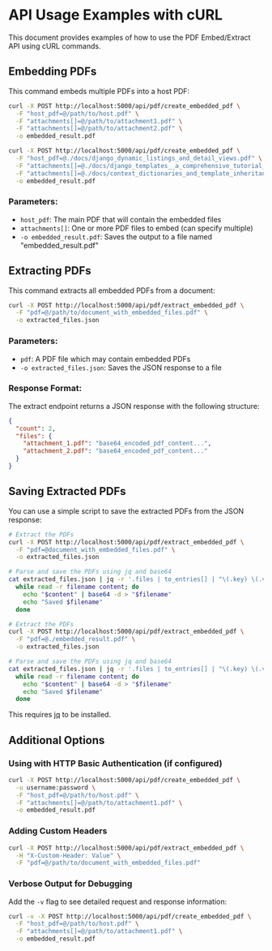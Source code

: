 # API Usage Examples with cURL

This document provides examples of how to use the PDF Embed/Extract API using cURL commands.

## Embedding PDFs

This command embeds multiple PDFs into a host PDF:

```bash
curl -X POST http://localhost:5000/api/pdf/create_embedded_pdf \
  -F "host_pdf=@/path/to/host.pdf" \
  -F "attachments[]=@/path/to/attachment1.pdf" \
  -F "attachments[]=@/path/to/attachment2.pdf" \
  -o embedded_result.pdf
```

```bash
curl -X POST http://localhost:5000/api/pdf/create_embedded_pdf \
  -F "host_pdf=@./docs/django_dynamic_listings_and_detail_views.pdf" \
  -F "attachments[]=@./docs/django_templates__a_comprehensive_tutorial_on_inheritance_and_inclusion.pdf" \
  -F "attachments[]=@./docs/context_dictionaries_and_template_inheritance_in_web_development.pdf" \
  -o embedded_result.pdf
```

### Parameters:

- `host_pdf`: The main PDF that will contain the embedded files
- `attachments[]`: One or more PDF files to embed (can specify multiple)
- `-o embedded_result.pdf`: Saves the output to a file named "embedded_result.pdf"

## Extracting PDFs

This command extracts all embedded PDFs from a document:

```bash
curl -X POST http://localhost:5000/api/pdf/extract_embedded_pdf \
  -F "pdf=@/path/to/document_with_embedded_files.pdf" \
  -o extracted_files.json
```

### Parameters:

- `pdf`: A PDF file which may contain embedded PDFs
- `-o extracted_files.json`: Saves the JSON response to a file

### Response Format:

The extract endpoint returns a JSON response with the following structure:

```json
{
  "count": 2,
  "files": {
    "attachment_1.pdf": "base64_encoded_pdf_content...",
    "attachment_2.pdf": "base64_encoded_pdf_content..."
  }
}
```

## Saving Extracted PDFs

You can use a simple script to save the extracted PDFs from the JSON response:

```bash
# Extract the PDFs
curl -X POST http://localhost:5000/api/pdf/extract_embedded_pdf \
  -F "pdf=@document_with_embedded_files.pdf" \
  -o extracted_files.json

# Parse and save the PDFs using jq and base64
cat extracted_files.json | jq -r '.files | to_entries[] | "\(.key) \(.value)"' | \
  while read -r filename content; do
    echo "$content" | base64 -d > "$filename"
    echo "Saved $filename"
  done
```

```bash
# Extract the PDFs
curl -X POST http://localhost:5000/api/pdf/extract_embedded_pdf \
  -F "pdf=@./embedded_result.pdf" \
  -o extracted_files.json

# Parse and save the PDFs using jq and base64
cat extracted_files.json | jq -r '.files | to_entries[] | "\(.key) \(.value)"' | \
  while read -r filename content; do
    echo "$content" | base64 -d > "$filename"
    echo "Saved $filename"
  done
```

This requires [jq](https://stedolan.github.io/jq/) to be installed.

## Additional Options

### Using with HTTP Basic Authentication (if configured)

```bash
curl -X POST http://localhost:5000/api/pdf/create_embedded_pdf \
  -u username:password \
  -F "host_pdf=@/path/to/host.pdf" \
  -F "attachments[]=@/path/to/attachment1.pdf" \
  -o embedded_result.pdf
```

### Adding Custom Headers

```bash
curl -X POST http://localhost:5000/api/pdf/extract_embedded_pdf \
  -H "X-Custom-Header: Value" \
  -F "pdf=@/path/to/document_with_embedded_files.pdf"
```

### Verbose Output for Debugging

Add the `-v` flag to see detailed request and response information:

```bash
curl -v -X POST http://localhost:5000/api/pdf/create_embedded_pdf \
  -F "host_pdf=@/path/to/host.pdf" \
  -F "attachments[]=@/path/to/attachment1.pdf" \
  -o embedded_result.pdf
```
